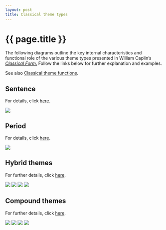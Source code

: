 ```yaml
---
layout: post
title: Classical theme types
---
```


{{ page.title }}
================

The following diagrams outline the key internal characteristics and functional role of the various theme types presented in William Caplin’s [*Classical Form*.](https://openlibrary.org/works/OL2689355W/Classical_form) Follow the links below for further explanation and examples.

See also [Classical theme functions](themeFunctions.html).

Sentence
--------

For details, click [here](sentence.html).

![][sentence]

Period
------

For details, click [here](period.html).

![][period]

Hybrid themes
-------------

For further details, click [here](hybridThemes.html).

![][hybrid1]
![][hybrid2]
![][hybrid3]
![][hybrid4]

Compound themes
---------------

For further details, click [here](compoundThemes.html).

![][16period-sent]
![][16period-hybrid1]
![][16period-hybrid3]
![][16sent]


[sentence]: Graphics/ClassicalThemes/sentence.png
[period]: Graphics/ClassicalThemes/period.png
[hybrid1]: Graphics/ClassicalThemes/hybrid1.png
[hybrid2]: Graphics/ClassicalThemes/hybrid2.png
[hybrid3]: Graphics/ClassicalThemes/hybrid3.png
[hybrid4]: Graphics/ClassicalThemes/hybrid4.png
[16period-sent]: Graphics/ClassicalThemes/16period-sent.png
[16period-hybrid1]: Graphics/ClassicalThemes/16period-hybrid1.png
[16period-hybrid3]: Graphics/ClassicalThemes/16period-hybrid3.png
[16sent]: Graphics/ClassicalThemes/16sentence.png

